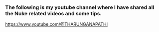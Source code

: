 ### The following is my youtube channel where I have shared all the Nuke related videos and some tips.

https://www.youtube.com/@THARUNGANAPATHI
